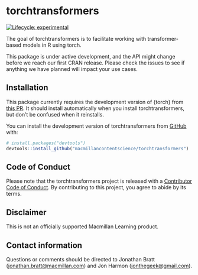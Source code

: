 
<!-- README.md is generated from README.Rmd. Please edit that file -->

# torchtransformers

<!-- badges: start -->

[![Lifecycle:
experimental](https://img.shields.io/badge/lifecycle-experimental-orange.svg)](https://lifecycle.r-lib.org/articles/stages.html#experimental)
<!-- badges: end -->

The goal of torchtransformers is to facilitate working with
transformer-based models in R using torch.

This package is under active development, and the API might change
before we reach our first CRAN release. Please check the issues to see
if anything we have planned will impact your use cases.

## Installation

This package currently requires the development version of {torch} from
[this PR](https://github.com/mlverse/torch/pull/828). It should install
automatically when you install torchtransformers, but don’t be confused
when it reinstalls.

You can install the development version of torchtransformers from
[GitHub](https://github.com/) with:

``` r
# install.packages("devtools")
devtools::install_github("macmillancontentscience/torchtransformers")
```

## Code of Conduct

Please note that the torchtransformers project is released with a
[Contributor Code of
Conduct](https://contributor-covenant.org/version/2/0/CODE_OF_CONDUCT.html).
By contributing to this project, you agree to abide by its terms.

## Disclaimer

This is not an officially supported Macmillan Learning product.

## Contact information

Questions or comments should be directed to Jonathan Bratt
(<jonathan.bratt@macmillan.com>) and Jon Harmon
(<jonthegeek@gmail.com>).
